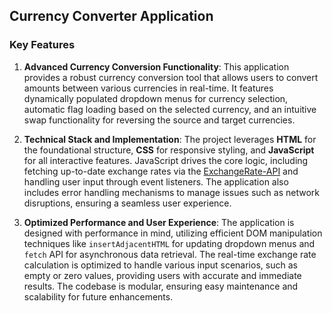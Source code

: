 ## Currency Converter Application

### Key Features

1. **Advanced Currency Conversion Functionality**: This application provides a robust currency conversion tool that allows users to convert amounts between various currencies in real-time. It features dynamically populated dropdown menus for currency selection, automatic flag loading based on the selected currency, and an intuitive swap functionality for reversing the source and target currencies.

2. **Technical Stack and Implementation**: The project leverages **HTML** for the foundational structure, **CSS** for responsive styling, and **JavaScript** for all interactive features. JavaScript drives the core logic, including fetching up-to-date exchange rates via the [ExchangeRate-API](https://www.exchangerate-api.com/) and handling user input through event listeners. The application also includes error handling mechanisms to manage issues such as network disruptions, ensuring a seamless user experience.

3. **Optimized Performance and User Experience**: The application is designed with performance in mind, utilizing efficient DOM manipulation techniques like `insertAdjacentHTML` for updating dropdown menus and `fetch` API for asynchronous data retrieval. The real-time exchange rate calculation is optimized to handle various input scenarios, such as empty or zero values, providing users with accurate and immediate results. The codebase is modular, ensuring easy maintenance and scalability for future enhancements.
